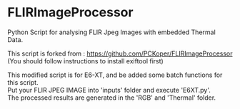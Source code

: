 # FLIRImageProcessor
Python Script for analysing FLIR Jpeg Images with embedded Thermal Data.

This script is forked from : https://github.com/PCKoper/FLIRImageProcessor  
(You should follow instructions to install exiftool first)  
  
This modified script is for E6-XT, and be added some batch functions for this script.  
Put your FLIR JPEG IMAGE into 'inputs' folder and execute 'E6XT.py'.  
The processed results are generated in the 'RGB' and 'Thermal' folder.
